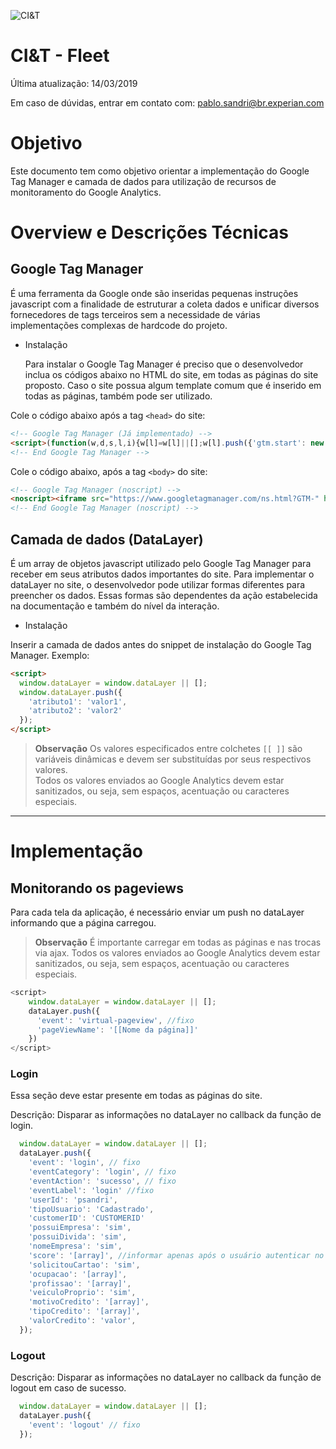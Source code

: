![CI&T](https://pablosandri.github.io/sandbox/ciandt.png)

# CI&T - Fleet

Última atualização: 14/03/2019

Em caso de dúvidas, entrar em contato com: [pablo.sandri@br.experian.com](mailto:pablo.sandri@br.experian.com)

# Objetivo

Este documento tem como objetivo orientar a implementação do Google Tag Manager e camada de dados para utilização de recursos de monitoramento do Google Analytics.

# Overview e Descrições Técnicas

## Google Tag Manager 

É uma ferramenta da Google onde são inseridas pequenas instruções javascript com a finalidade de estruturar a coleta dados e unificar diversos fornecedores de tags terceiros sem a necessidade de várias implementações complexas de hardcode do projeto. 

- Instalação

  Para instalar o  Google Tag Manager é preciso que o desenvolvedor inclua os códigos abaixo no HTML do site, em todas as páginas do site proposto. Caso o site possua algum template comum que é inserido em todas as páginas, também pode ser utilizado.

Cole o código abaixo após a tag `<head>` do site:

```html
<!-- Google Tag Manager (Já implementado) -->
<script>(function(w,d,s,l,i){w[l]=w[l]||[];w[l].push({'gtm.start': new Date().getTime(),event:'gtm.js'});var f=d.getElementsByTagName(s)[0], j=d.createElement(s),dl=l!='dataLayer'?'&l='+l:'';j.async=true;j.src='https://www.googletagmanager.com/gtm.js?id='+i+dl;f.parentNode.insertBefore(j,f);})(window,document,'script','dataLayer','');</script>
<!-- End Google Tag Manager -->
```

Cole o código abaixo, após a tag `<body>` do site:

```html
<!-- Google Tag Manager (noscript) -->
<noscript><iframe src="https://www.googletagmanager.com/ns.html?GTM-" height="0" width="0" style="display:none;visibility:hidden"></iframe></noscript>
<!-- End Google Tag Manager (noscript) -->
```

## Camada de dados (DataLayer)

É um array de objetos javascript utilizado pelo Google Tag Manager para receber em seus atributos dados importantes do site.
Para implementar o dataLayer no site, o desenvolvedor pode utilizar formas diferentes para preencher os dados. Essas formas são dependentes da ação estabelecida na documentação e também do nível da interação. 

- Instalação

Inserir a camada de dados antes do snippet de instalação do Google Tag Manager. Exemplo:

			
```html
<script>
  window.dataLayer = window.dataLayer || [];
  window.dataLayer.push({
    'atributo1': 'valor1',
    'atributo2': 'valor2'
  });
</script>
```

> **Observação**
> Os valores especificados entre colchetes `[[ ]]` são variáveis dinâmicas e devem ser substituídas por seus respectivos valores.<br />
> Todos os valores enviados ao Google Analytics devem estar sanitizados, ou seja, sem espaços, acentuação ou caracteres especiais.

---


# Implementação

## Monitorando os pageviews

Para cada tela da aplicação, é necessário enviar um push no dataLayer informando que a página carregou.

> **Observação**
> É importante carregar em todas as páginas e nas trocas via ajax.
> Todos os valores enviados ao Google Analytics devem estar sanitizados, ou seja, sem espaços, acentuação ou caracteres especiais.


```javascript
<script>
	window.dataLayer = window.dataLayer || [];
	dataLayer.push({
	  'event': 'virtual-pageview', //fixo
	  'pageViewName': '[[Nome da página]]'
	})
</script>
```

### Login

Essa seção deve estar presente em todas as páginas do site. 

Descrição: Disparar as informações no dataLayer no callback da função de login.

```javascript
  window.dataLayer = window.dataLayer || [];
  dataLayer.push({
    'event': 'login', // fixo
    'eventCategory': 'login', // fixo
    'eventAction': 'sucesso', // fixo
    'eventLabel': 'login' //fixo
    'userId': 'psandri',
    'tipoUsuario': 'Cadastrado',
    'customerID': 'CUSTOMERID'
    'possuiEmpresa': 'sim',
    'possuiDivida': 'sim',
    'nomeEmpresa': 'sim',
    'score': '[array]', //informar apenas após o usuário autenticar no site, essa informação deve ser apresentada de forma criptografada.
    'solicitouCartao': 'sim',
    'ocupacao': '[array]',
    'profissao': '[array]',
    'veiculoProprio': 'sim',
    'motivoCredito': '[array]',
    'tipoCredito': '[array]',
    'valorCredito': 'valor',
  });
```

### Logout

Descrição: Disparar as informações no dataLayer no callback da função de logout em caso de sucesso.

```javascript
  window.dataLayer = window.dataLayer || [];
  dataLayer.push({
    'event': 'logout' // fixo
  });
```
<br />

